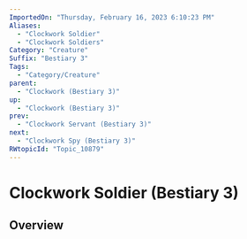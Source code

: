 ```yaml
---
ImportedOn: "Thursday, February 16, 2023 6:10:23 PM"
Aliases:
  - "Clockwork Soldier"
  - "Clockwork Soldiers"
Category: "Creature"
Suffix: "Bestiary 3"
Tags:
  - "Category/Creature"
parent:
  - "Clockwork (Bestiary 3)"
up:
  - "Clockwork (Bestiary 3)"
prev:
  - "Clockwork Servant (Bestiary 3)"
next:
  - "Clockwork Spy (Bestiary 3)"
RWtopicId: "Topic_10879"
---
```

# Clockwork Soldier (Bestiary 3)
## Overview
